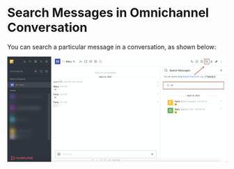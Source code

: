 # Search Messages in Omnichannel Conversation

You can search a particular message in a conversation, as shown below:

![](<../../../.gitbook/assets/image (323).png>)
